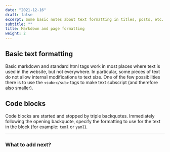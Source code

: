```yaml
---
date: "2021-12-16"
draft: false
excerpt: Some basic notes about text formatting in titles, posts, etc.
subtitle: ""
title: Markdown and page formatting
weight: 2
---
```


## Basic text formatting

Basic markdown and standard html tags work in most places where text is used in the website, but not everywhere. In particular, some pieces of text do not allow internal modifications to text size. One of the few possibilities there is to use the `<sub></sub>` tags to make text subscript (and therefore also smaller).

## Code blocks

Code blocks are started and stopped by triple backquotes. Immediately following the opening backquote, specify the formatting to use for the text in the block (for example: `toml` or `yaml`).

---

### What to add next?
